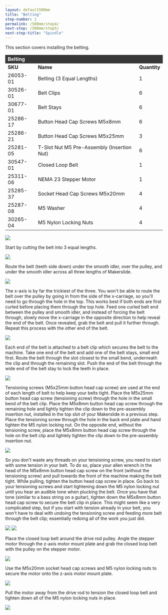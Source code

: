 ```yaml
---
layout: default500mm
title: "Belting"
step-number: 1
permalink: /500mm/step4/
next-step: /500mm/step5/
next-step-title: "Spindle"
---
```

<p>This section covers installing the belting.</p>
<table>
<tr><td style="color:#fff;background: #383838;" colspan="3"><b>Belting
</b></td></tr>
	<tr>
		<td><b>SKU</b></td>
		<td><b>Name</b></td>
		<td><b>Quantity</b></td>
	</tr>
	<tr>
		<td>
26053-01</td>
		<td>Belting (3 Equal Lengths)</td>
		<td>1</td>
	</tr>
	<tr>
		<td>
30526-01</td>
		<td>Belt Clips</td>
		<td>6</td>
	</tr>
	<tr>
		<td>
30677-01</td>
		<td>Belt Stays</td>
		<td>6</td>
	</tr>
	<tr>
		<td>
25286-17</td>
		<td>Button Head Cap Screws M5x8mm</td>
		<td>6</td>
	</tr>
	<tr>
		<td>
25286-21</td>
		<td>Button Head Cap Screws M5x25mm</td>
		<td>3</td>
	</tr>
	<tr>
		<td>
25281-05</td>
		<td>T-Slot Nut M5 Pre-Assembly (Insertion Nut)</td>
		<td>6</td>
	</tr>
	<tr>
		<td>
30547-01</td>
		<td>Closed Loop Belt</td>
		<td>1</td>
	</tr>
	<tr>
		<td>
25311-06</td>
		<td>NEMA 23 Stepper Motor</td>
		<td>1</td>
	</tr>
	<tr>
		<td>
25285-37</td>
		<td>Socket Head Cap Screws M5x20mm</td>
		<td>4</td>
	</tr>
	<tr>
		<td>
25287-08</td>
		<td>M5 Washer</td>
		<td>4</td>
	</tr>
	<tr>
		<td>
30265-04</td>
		<td>M5 Nylon Locking Nuts</td>
		<td>4</td>
	</tr>
</table>

<img src="photo/jpfs_DSC2791.jpg">
<p>Start by cutting the belt into 3 equal lengths.</p>
<img src="photo/P4210474jpg04.jpg">
<p>Route the belt (teeth side down) under the smooth idler, over the pulley, and under the smooth idler across all three lengths of Makerslide.</p>
<img src="photo/P4210483jpg13.jpg">
<p>The x-axis is by far the trickiest of the three.  You won't be able to route the belt over the pulley by going in from the side of the x-carriage, so you'll need to go through the hole in the top.  This works best if both ends are first curled before placing them through the top hole.  Feed one curled belt end between the pulley and smooth idler, and instead of forcing the belt through, slowly move the x-carriage in the opposite direction to help reveal the end of the belt.  Once revealed, grab the belt and pull it further through.  Repeat this process with the other end of the belt.</p>
<img src="photo/P4210479jpg09.jpg">
<p>Each end of the belt is attached to a belt clip which secures the belt to the machine.  Take one end of the belt and add one of the belt stays, small end first.  Route the belt through the slot closest to the small bend, underneath the clip and through the remaining slot.  Push the end of the belt through the wide end of the belt stay to lock the teeth in place.</p>
<img src="photo/P4210485jpg15.jpg">
<p>Tensioning screws (M5x25mm button head cap screw) are used at the end of each length of belt to help keep your belts tight.  Place the M5x25mm button head cap screw (tensioning screw) through the hole in the small bend of the belt clip.  Place the M5x8mm button head cap screw through the remaining hole and lightly tighten the clip down to the pre-assembly insertion nut, installed in the top slot of your Makerslide in a previous step.  Place the tensioning screw through the hole in the back end plate and hand tighten the M5 nylon locking nut.  On the opposite end, without the tensioning screw, place the M5x8mm button head cap screw through the hole on the belt clip and lightely tighten the clip down to the pre-assembly insertion nut.</p>
<img src="photo/jpfs_DSC2795.jpg">
<p>So you don't waste any threads on your tensioning screw, you need to start with some tension in your belt. To do so, place your allen wrench in the head of the M5x8mm button head cap screw on the front (without the tensioning screw) and pull towards the front of the machine making the belt tight.  While pulling, tighten the button head cap screw in place.  Go back to your tensioning screws and start tightening down the M5 nylon locking nut until you hear an audible tone when plucking the belt.  Once you have that tone (similar to a bass string on a guitar), tighten down the M5x8mm button head cap screw to secure the belt clip in place.  This might seem like a very complicated step, but if you start with tension already in your belt, you won't have to deal with undoing the tensioning screw and feeding more belt through the belt clip; essentially redoing all of the work you just did.</p>
<img src="photo/jpfs_DSC2798.jpg">
<img src="photo/P4210487jpg17.jpg">
<p>Place the closed loop belt around the drive rod pulley.  Angle the stepper motor through the z-axis motor mount plate and grab the closed loop belt with the pulley on the stepper motor.</p>
<img src="photo/P4210490jpg20.jpg">
<p>Use the M5x20mm socket head cap screws and M5 nylon locking nuts to secure the motor onto the z-axis motor mount plate.</p>
<img src="photo/P4210493jpg23.jpg">
<p>Pull the motor away from the drive rod to tension the closed loop belt and tighten down all of the M5 nylon locking nuts in place.</p>
<img src="photo/jpfs_DSC2800.jpg">
